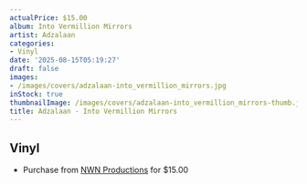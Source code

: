 ```yaml
---
actualPrice: $15.00
album: Into Vermillion Mirrors
artist: Adzalaan
categories:
- Vinyl
date: '2025-08-15T05:19:27'
draft: false
images:
- /images/covers/adzalaan-into_vermillion_mirrors.jpg
inStock: true
thumbnailImage: /images/covers/adzalaan-into_vermillion_mirrors-thumb.jpg
title: Adzalaan - Into Vermillion Mirrors
---
```


## Vinyl
* Purchase from [NWN Productions](http://shop.nwnprod.com/index.php?route=product/product&path=75&product_id=39896&sort=pd.name&order=ASC) for $15.00
